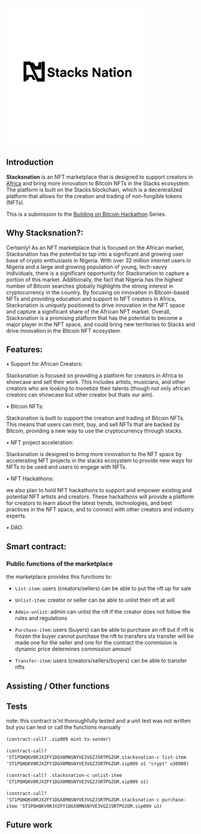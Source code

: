 

![marketplace](Untitled_Artwork_3.png)


## Introduction
**Stacksnation** is an NFT marketplace that is designed to support creators in [Africa](https://en.wikipedia.org/wiki/Africa) and bring more innovation to Bitcoin NFTs in the Stacks ecosystem. The platform is built on the Stacks blockchain, which is a decentralized platform that allows for the creation and trading of non-fungible tokens (NFTs).

This is a submission to the [Building on Bitcoin Hackathon](https://building-on-btc-hack.devpost.com/?ref_content=default&ref_feature=challenge&ref_medium=portfolio) Series.

## Why Stacksnation?:

Certainly! As an NFT marketplace that is focused on the African market, Stacksnation has the potential to tap into a significant and growing user base of crypto enthusiasts in Nigeria. With over 32 million internet users in Nigeria and a large and growing population of young, tech-savvy individuals, there is a significant opportunity for Stacksnation to capture a portion of this market. Additionally, the fact that Nigeria has the highest number of Bitcoin searches globally highlights the strong interest in cryptocurrency in the country. By focusing on innovation in Bitcoin-based NFTs and providing education and support to NFT creators in Africa, Stacksnation is uniquely positioned to drive innovation in the NFT space and capture a significant share of the African NFT market. Overall, Stacksnation is a promising platform that has the potential to become a major player in the NFT space, and could bring new territories to Stacks and drive innovation in the Bitcoin NFT ecosystem.

## Features:

 • Support for African Creators:

 Stacksnation is focused on providing a platform for creators in Africa to showcase and sell their work. This includes artists, musicians, and other creators who are looking to monetize their talents (though not only african creators can showcase but other creator but thats our aim).

• Bitcoin NFTs: 

 Stacksnation is built to support the creation and trading of Bitcoin NFTs. This means that users can mint, buy, and sell NFTs that are backed by Bitcoin, providing a new way to use the cryptocurrency through stacks.

• NFT project acceleration:

 Stacksnation is designed to bring more innovation to the NFT space by accelerating NFT projects in the stacks ecosystem to provide new ways for NFTs to be used and users to engage with NFTs.

• NFT Hackathons:

we also plan to hold NFT hackathons to support and empower existing and potential NFT artists and creators. These hackathons will provide a platform for creators to learn about the latest trends, technologies, and best practices in the NFT space, and to connect with other creators and industry experts.

• DAO: 

## Smart contract:

### Public functions of the marketplace
the marketplace provides this functions to:
 
- `List-item`: users (creators/sellers) can be able to put the nft up for sale

- `Unlist-item`: creator or seller can be able to unlist their nft at will

- `Admin-unlist`: admin can unlist the nft if the creator does not follow the rules and regulations

- `Purchase-item`: users (buyers) can be able to purchase an nft but if nft is frozen the buyer cannot purchase the nft
to transfers stx transfer will be made one for the seller and one for the contract
the commision is dynamic price determines commission amount

- `Transfer-item`: users (creators/sellers/buyers) can be able to transfer nfts


## Assisting / Other functions

## Tests
note: this contract is'nt thoroughfully tested and a unit test was not written but you can test or call the functions manually

`(contract-call? .sip009 mint tx-sender)`

`(contract-call? 'ST1PQHQKV0RJXZFY1DGX8MNSNYVE3VGZJSRTPGZGM.stacksnation-c list-item  'ST1PQHQKV0RJXZFY1DGX8MNSNYVE3VGZJSRTPGZGM.sip009 u1 "crypt" u30000)`

`(contract-call? .stacksnation-c unlist-item 'ST1PQHQKV0RJXZFY1DGX8MNSNYVE3VGZJSRTPGZGM.sip009 u1)`

`(contract-call? 'ST1PQHQKV0RJXZFY1DGX8MNSNYVE3VGZJSRTPGZGM.stacksnation-c purchase-item 'ST1PQHQKV0RJXZFY1DGX8MNSNYVE3VGZJSRTPGZGM.sip009 u1)`


## Future work